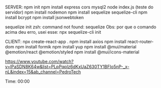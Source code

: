 SERVER:
npm init
npm install express cors mysql2
node index.js (teste do servidor)
npm install nodemon
npm install sequelize sequelize-cli
npm install bcrypt
npm install jsonwebtoken

sequelize init
zsh: command not found: sequelize
Obs: por que o comando acima deu erro, usei esse: npx sequelize-cli init

CLIENT:
npx create-react-app .
npm install axios
npm install react-router-dom
npm install formik 
npm install yup
npm install @mui/material @emotion/react @emotion/styled
npm install @mui/icons-material




https://www.youtube.com/watch?v=lPaSDN8K64w&list=PLpPqplz6dKxUaZ630TY1BFIo5nP-_x-nL&index=15&ab_channel=PedroTech

Time: 00:00
